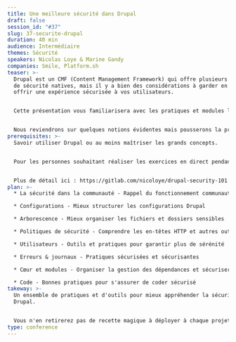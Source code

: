 ```yaml
---
title: Une meilleure sécurité dans Drupal
draft: false
session_id: "#37"
slug: 37-securite-drupal
duration: 40 min
audience: Intermédiaire
themes: Sécurité
speakers: Nicolas Loye & Marine Gandy
companies: Smile, Platform.sh
teaser: >-
  Drupal est un CMF (Content Management Framework) qui offre plusieurs couches
  de sécurité natives, mais il y a bien des considérations à garder en tête pour
  offrir une expérience sécurisée à vos utilisateurs.


  Cette présentation vous familiarisera avec les pratiques et modules les plus intéressants pour donner à vos projets la couche de sécurité supplémentaire qui vous protégera des principaux risques identifiés par l'OWASP.


  Nous reviendrons sur quelques notions évidentes mais pousserons la présentation sur des éléments de sécurité peu abordés en projet et demandant un peu de temps et de réflexion.
prerequisites: >-
  Savoir utiliser Drupal ou au moins maîtriser les grands concepts.


  Pour les personnes souhaitant réaliser les exercices en direct pendant la présentation, disposer d'un environnement avec git, docker et ddev.


  Plus de détail ici : https://gitlab.com/nicoloye/drupal-security-101
plan: >-
  * La sécurité dans la communauté - Rappel du fonctionnement communautaire

  * Configurations - Mieux structurer les configurations Drupal

  * Arborescence - Mieux organiser les fichiers et dossiers sensibles

  * Politiques de sécurité - Comprendre les en-têtes HTTP et autres outils de sécurité essentiels

  * Utilisateurs - Outils et pratiques pour garantir plus de sérénité

  * Erreurs & journaux - Pratiques sécurisées et sécurisantes

  * Cœur et modules - Organiser la gestion des dépendances et sécuriser leur ajout

  * Code - Bonnes pratiques pour s'assurer de coder sécurisé
takeway: >-
  Un ensemble de pratiques et d'outils pour mieux appréhender la sécurité avec
  Drupal.


  Vous n'en retirerez pas de recette magique à déployer à chaque projet mais vous aurez un aperçu de tous les aspects, souvent négligés, qui sont des bases de la cybersécurité moderne.
type: conference
---
```

